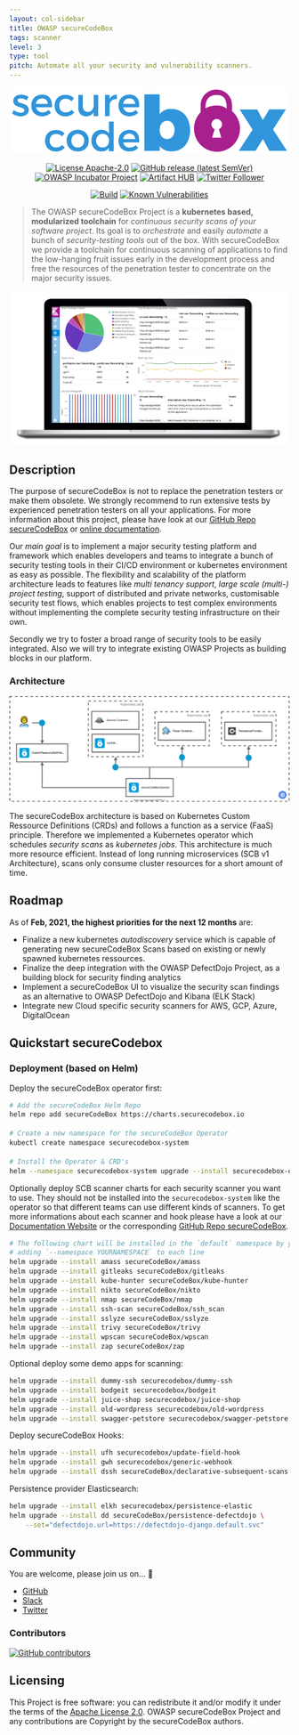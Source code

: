 ```yaml
---
layout: col-sidebar
title: OWASP secureCodeBox
tags: scanner
level: 3
type: tool
pitch: Automate all your security and vulnerability scanners.
---
```


![logo](assets/images/logo.png "Logo secureCodeBox")

<p align="center">
  <a href="https://opensource.org/licenses/Apache-2.0"><img alt="License Apache-2.0" src="https://img.shields.io/badge/License-Apache%202.0-blue.svg"></a>
  <a href="https://github.com/secureCodeBox/secureCodeBox/releases/latest"><img alt="GitHub release (latest SemVer)" src="https://img.shields.io/github/v/release/secureCodeBox/secureCodeBox?sort=semver"></a>
  <a href="https://owasp.org/www-project-securecodebox/"><img alt="OWASP Incubator Project" src="https://img.shields.io/badge/owasp-lab%20project-yellow"></a>
  <a href="https://artifacthub.io/packages/search?repo=securecodebox"><img alt="Artifact HUB" src="https://img.shields.io/endpoint?url=https://artifacthub.io/badge/repository/secureCodeBox"></a>
  <a href="https://twitter.com/securecodebox"><img alt="Twitter Follower" src="https://img.shields.io/twitter/follow/securecodebox?style=flat&color=blue&logo=twitter"></a>
</p>
<p align="center">
  <a href="https://github.com/secureCodeBox/secureCodeBox/actions?query=workflow%3ACI"><img alt="Build" src="https://github.com/secureCodeBox/secureCodeBox/workflows/CI/badge.svg"></a>
  <a href="https://snyk.io/test/github/secureCodeBox/secureCodeBox/"><img alt="Known Vulnerabilities" src="https://snyk.io/test/github/secureCodeBox/secureCodeBox/badge.svg"></a>
</p>

> The OWASP secureCodeBox Project is a **kubernetes based, modularized toolchain** for _continuous security scans of your software project_. Its goal is to _orchestrate_ and easily _automate_ a bunch of _security-testing tools_ out of the box. With secureCodeBox we provide a toolchain for continuous scanning of applications to find the low-hanging fruit issues early in the development process and free the resources of the penetration tester to concentrate on the major security issues.

![laptop with dashboard](assets/images/laptop_with_dashboard.png "Example dashboard")

## Description

The purpose of secureCodeBox is not to replace the penetration testers or make them obsolete. We strongly recommend to run extensive tests by experienced penetration testers on all your applications. For more information about this project, please have look at our [GitHub Repo secureCodeBox][scb-github] or [online documentation][scb-documentation].

Our _main goal_ is to implement a major security testing platform and framework which enables developers and teams to integrate a bunch of security testing tools in their CI/CD environment or kubernetes environment as easy as possible. The flexibility and scalability of the platform architecture leads to features like _multi tenancy support_, _large scale (multi-) project testing_, support of distributed and private networks, customisable security test flows, which enables projects to test complex environments without implementing the complete security testing infrastructure on their own.

Secondly we try to foster a broad range of security tools to be easily integrated. Also we will try to integrate existing OWASP Projects as building blocks in our platform.

### Architecture

![SCBv2 Architecture Overview](assets/images/scbv2-architecture.svg "SCBv2 Architecture Overview")

The secureCodeBox architecture is based on Kubernetes Custom Ressource Definitions (CRDs) and follows a function as a service (FaaS) principle. Therefore we implemented a Kubernetes operator which schedules _security scans_ as _kubernetes jobs_. This architecture is much more resource efficient. Instead of long running microservices (SCB v1 Architecture), scans only consume cluster resources for a short amount of time.  

## Roadmap

As of **Feb, 2021, the highest priorities for the next 12 months** are:

- Finalize a new kubernetes *autodiscovery* service which is capable of generating new secureCodeBox Scans based on existing or newly spawned kubernetes ressources.
- Finalize the deep integration with the OWASP DefectDojo Project, as a building block for security finding analytics
- Implement a  secureCodeBox UI to visualize the security scan findings as an alternative to OWASP DefectDojo and Kibana (ELK Stack)
- Integrate new Cloud specific security scanners for AWS, GCP, Azure, DigitalOcean

## Quickstart secureCodebox

### Deployment (based on Helm)
Deploy the secureCodeBox operator first:

```bash
# Add the secureCodeBox Helm Repo
helm repo add secureCodeBox https://charts.securecodebox.io

# Create a new namespace for the secureCodeBox Operator
kubectl create namespace securecodebox-system

# Install the Operator & CRD's
helm --namespace securecodebox-system upgrade --install securecodebox-operator secureCodeBox/operator
```

Optionally deploy SCB scanner charts for each security scanner you want to use. They should not be installed into the `securecodebox-system` like the operator so that different teams can use different kinds of scanners.
To get more informations about each scanner and hook please have a look at our [Documentation Website][scb-website-integrations] or the corresponding [GitHub Repo secureCodeBox][scb-github].

```bash
# The following chart will be installed in the `default` namespace by you can choose the namespace of your choice by
# adding `--namespace YOURNAMESPACE` to each line
helm upgrade --install amass secureCodeBox/amass
helm upgrade --install gitleaks secureCodeBox/gitleaks
helm upgrade --install kube-hunter secureCodeBox/kube-hunter
helm upgrade --install nikto secureCodeBox/nikto
helm upgrade --install nmap secureCodeBox/nmap
helm upgrade --install ssh-scan secureCodeBox/ssh_scan
helm upgrade --install sslyze secureCodeBox/sslyze
helm upgrade --install trivy secureCodeBox/trivy
helm upgrade --install wpscan secureCodeBox/wpscan
helm upgrade --install zap secureCodeBox/zap
```

Optional deploy some demo apps for scanning:

```bash
helm upgrade --install dummy-ssh securecodebox/dummy-ssh
helm upgrade --install bodgeit securecodebox/bodgeit
helm upgrade --install juice-shop securecodebox/juice-shop
helm upgrade --install old-wordpress securecodebox/old-wordpress
helm upgrade --install swagger-petstore securecodebox/swagger-petstore
```

Deploy secureCodeBox Hooks:

```bash
helm upgrade --install ufh securecodebox/update-field-hook
helm upgrade --install gwh securecodebox/generic-webhook
helm upgrade --install dssh secureCodeBox/declarative-subsequent-scans
```

Persistence provider Elasticsearch:

```bash
helm upgrade --install elkh securecodebox/persistence-elastic
helm upgrade --install dd secureCodeBox/persistence-defectdojo \
    --set="defectdojo.url=https://defectdojo-django.default.svc"
```

## Community

You are welcome, please join us on... 👋

- [GitHub][scb-github]
- [Slack][scb-slack]
- [Twitter][scb-twitter]

### Contributors

[![GitHub contributors](https://img.shields.io/github/contributors/secureCodeBox/secureCodeBox.svg)](https://github.com/secureCodeBox/secureCodeBox/graphs/contributors)

## Licensing

This Project is free software: you can redistribute it and/or modify it under the terms of the [Apache License 2.0](https://github.com/secureCodeBox/secureCodeBox/blob/master/LICENSE). OWASP secureCodeBox Project and any contributions are Copyright by the secureCodeBox authors.

[scb-website]: https://www.securecodebox.io/
[scb-documentation]: https://docs.securecodebox.io/
[scb-website-integrations]: https://docs.securecodebox.io/docs/scanners
[scb-github]: https://github.com/secureCodeBox/secureCodeBox
[scb-twitter]: https://twitter.com/secureCodeBox
[scb-slack]: https://join.slack.com/t/securecodebox/shared_invite/enQtNDU3MTUyOTM0NTMwLTBjOWRjNjVkNGEyMjQ0ZGMyNDdlYTQxYWQ4MzNiNGY3MDMxNThkZjJmMzY2NDRhMTk3ZWM3OWFkYmY1YzUxNTU
[scb-license]: https://github.com/secureCodeBox/secureCodeBox/blob/master/LICENSE


